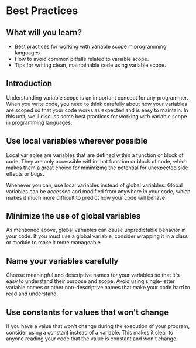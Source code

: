# Best Practices

## What will you learn?

- Best practices for working with variable scope in programming languages.
- How to avoid common pitfalls related to variable scope.
- Tips for writing clean, maintainable code using variable scope.

## Introduction

Understanding variable scope is an important concept for any programmer. When you write code, you need to think carefully about how your variables are scoped so that your code works as expected and is easy to maintain. In this unit, we'll discuss some best practices for working with variable scope in programming languages.

## Use local variables wherever possible

Local variables are variables that are defined within a function or block of code. They are only accessible within that function or block of code, which makes them a great choice for minimizing the potential for unexpected side effects or bugs.

Whenever you can, use local variables instead of global variables. Global variables can be accessed and modified from anywhere in your code, which makes it much more difficult to predict how your code will behave.

## Minimize the use of global variables

As mentioned above, global variables can cause unpredictable behavior in your code. If you must use a global variable, consider wrapping it in a class or module to make it more manageable.

## Name your variables carefully

Choose meaningful and descriptive names for your variables so that it's easy to understand their purpose and scope. Avoid using single-letter variable names or other non-descriptive names that make your code hard to read and understand.

## Use constants for values that won't change

If you have a value that won't change during the execution of your program, consider using a constant instead of a variable. This makes it clear to anyone reading your code that the value is constant and won't change.
